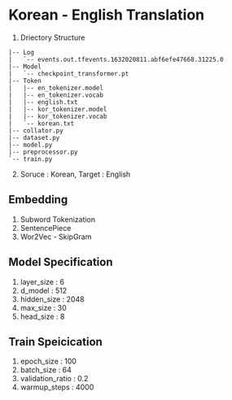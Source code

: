 # Korean - English Translation
  1. Driectory Structure
  ```
  |-- Log
  |   `-- events.out.tfevents.1632020811.abf6efe47668.31225.0
  |-- Model
  |   `-- checkpoint_transformer.pt
  |-- Token
  |   |-- en_tokenizer.model
  |   |-- en_tokenizer.vocab
  |   |-- english.txt
  |   |-- kor_tokenizer.model
  |   |-- kor_tokenizer.vocab
  |   `-- korean.txt
  |-- collator.py
  |-- dataset.py
  |-- model.py
  |-- preprocessor.py
  `-- train.py
  ```
  2. Soruce : Korean, Target : English

## Embedding
  1. Subword Tokenization
  2. SentencePiece
  3. Wor2Vec - SkipGram

## Model Specification
  1. layer_size : 6
  2. d_model : 512
  3. hidden_size : 2048
  4. max_size : 30
  5. head_size : 8

## Train Speicication
  1. epoch_size : 100
  2. batch_size : 64
  3. validation_ratio : 0.2
  4. warmup_steps : 4000


